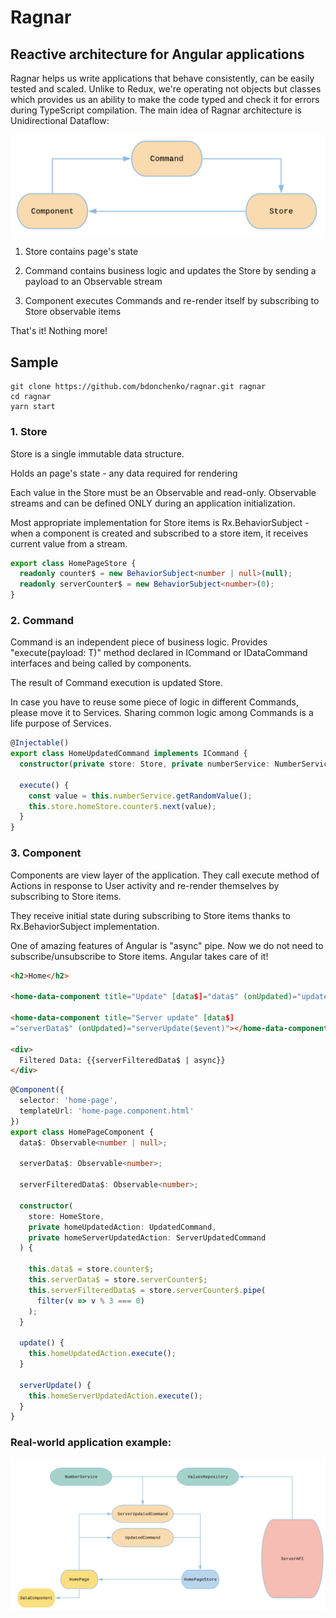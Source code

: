 # Ragnar

## Reactive architecture for Angular applications

Ragnar helps us write applications that behave consistently, can be easily tested and scaled. Unlike to Redux, we're operating not objects but classes which provides us an ability to make the code typed and check it for errors during TypeScript compilation. The main idea of Ragnar architecture is Unidirectional Dataflow:

![Alt text](/readme/simple_arch.png?raw=true)

1. Store contains page's state

2. Command contains business logic and updates the Store by sending a payload to an Observable stream

3. Component executes Commands and re-render itself by subscribing to Store observable items

That's it! Nothing more!

## Sample

```
git clone https://github.com/bdonchenko/ragnar.git ragnar
cd ragnar
yarn start
```

### 1. Store

Store is a single immutable data structure.

Holds an page's state - any data required for rendering

Each value in the Store must be an Observable and read-only. Observable streams and can be defined ONLY during an application initialization.

Most appropriate implementation for Store items is Rx.BehaviorSubject - when a component is created and subscribed to a store item, it receives current value from a stream.

``` typescript
export class HomePageStore {
  readonly counter$ = new BehaviorSubject<number | null>(null);
  readonly serverCounter$ = new BehaviorSubject<number>(0);
}
```

### 2. Command

Command is an independent piece of business logic. Provides "execute(payload: T)" method declared in ICommand or IDataCommand interfaces and being called by components. 

The result of Command execution is updated Store.

In case you have to reuse some piece of logic in different Commands, please move it to Services. Sharing common logic among Commands is a life purpose of Services.

``` typescript
@Injectable()
export class HomeUpdatedCommand implements ICommand {
  constructor(private store: Store, private numberService: NumberService) {}

  execute() {
    const value = this.numberService.getRandomValue();
    this.store.homeStore.counter$.next(value);
  }
}
```

### 3. Component

Components are view layer of the application. They call execute method of Actions in response to User activity and re-render themselves by subscribing to Store items.

They receive initial state during subscribing to Store items thanks to Rx.BehaviorSubject implementation.

One of amazing features of Angular is "async" pipe. Now we do not need to subscribe/unsubscribe to Store items. Angular takes care of it!

``` html
<h2>Home</h2>

<home-data-component title="Update" [data$]="data$" (onUpdated)="update($event)"></home-data-component>

<home-data-component title="Server update" [data$]
="serverData$" (onUpdated)="serverUpdate($event)"></home-data-component>

<div>
  Filtered Data: {{serverFilteredData$ | async}}
</div>
```

```typescript
@Component({
  selector: 'home-page',
  templateUrl: 'home-page.component.html'
})
export class HomePageComponent {
  data$: Observable<number | null>;

  serverData$: Observable<number>;

  serverFilteredData$: Observable<number>;

  constructor(
    store: HomeStore,
    private homeUpdatedAction: UpdatedCommand,
    private homeServerUpdatedAction: ServerUpdatedCommand
  ) {

    this.data$ = store.counter$;
    this.serverData$ = store.serverCounter$;
    this.serverFilteredData$ = store.serverCounter$.pipe(
      filter(v => v % 3 === 0)
    );
  }

  update() {
    this.homeUpdatedAction.execute();
  }

  serverUpdate() {
    this.homeServerUpdatedAction.execute();
  }
}
```


### Real-world application example:

![Alt text](/readme/complicated_arch.png?raw=true)
